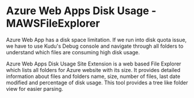 Azure Web Apps Disk Usage - MAWSFileExplorer 
==========
Azure Web App has a disk space limitation. If we run into disk quota issue, we have to use Kudu's Debug console and navigate through all folders to understand which files are consuming high disk usage.

Azure Web Apps Disk Usage Site Extension is a web based File Explorer which lists all folders for Azure website with its size. It provides detailed information about files and folders name, size, number of files, last date modified and percentage of disk usage. This tool provides a tree like folder view for easier parsing. 
